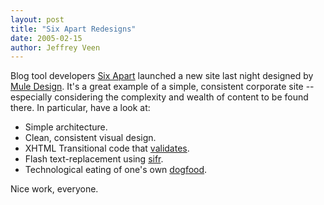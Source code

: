 ```yaml
---
layout: post
title: "Six Apart Redesigns"
date: 2005-02-15
author: Jeffrey Veen
---
```

Blog tool developers [Six Apart][] launched a new site last night designed by [Mule Design][]. It's a great example of a simple, consistent corporate site -- especially considering the complexity and wealth of content to be found there. In particular, have a look at:

- Simple architecture.
- Clean, consistent visual design.
- XHTML Transitional code that [validates][].
- Flash text-replacement using [sifr][].
- Technological eating of one's own [dogfood][].

Nice work, everyone.


[Mule Design]: http://muledesign.com/
[Six Apart]: http://www.sixapart.com/
[validates]: http://validator.w3.org/check?uri=http://www.sixapart.com/
[sifr]: http://www.mikeindustries.com/blog/archive/2004/08/sifr
[dogfood]: http://www.sixapart.com/movabletype/news/2005/02/our_new_home_powered_by_.html

